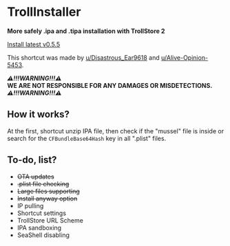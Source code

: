 # TrollInstaller
 **More safely .ipa and .tipa installation with TrollStore 2**
 
 [Install latest v0.5.5](https://www.icloud.com/shortcuts/da9ebe87f99348798860d3389d648544)

 This shortcut was made by [u/Disastrous_Ear9618](https://www.reddit.com/user/Disastrous_Ear9618) and [u/Alive-Opinion-5453](https://www.reddit.com/user/Alive-Opinion-5453). 

***⚠️!!!WARNING!!!⚠️***\
**WE ARE NOT RESPONSIBLE FOR ANY DAMAGES OR MISDETECTIONS.**\
***⚠️!!!WARNING!!!⚠️***
## How it works?
 At the first, shortcut unzip IPA file, then check if the "mussel" file is inside or search for the `CFBundleBase64Hash` key in all ".plist" files.

## To-do, list?
 - ~~OTA updates~~
 - ~~.plist file checking~~
 - ~~Large files supporting~~
 - ~~Install anyway option~~
 - IP pulling
 - Shortcut settings
 - TrollStore URL Scheme
 - IPA sandboxing
 - SeaShell disabling
